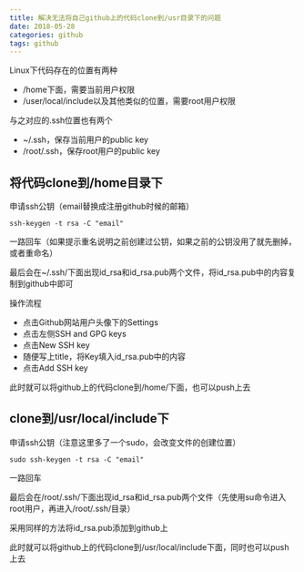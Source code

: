 ```yaml
---
title: 解决无法将自己github上的代码clone到/usr目录下的问题
date: 2018-05-28
categories: github
tags: github
---
```




Linux下代码存在的位置有两种

* /home下面，需要当前用户权限
* /user/local/include以及其他类似的位置，需要root用户权限

与之对应的.ssh位置也有两个

* ~/.ssh，保存当前用户的public key
* /root/.ssh，保存root用户的public key



<!--more-->



## 将代码clone到/home目录下

申请ssh公钥（email替换成注册github时候的邮箱）

```shell
ssh-keygen -t rsa -C "email"
```

一路回车（如果提示重名说明之前创建过公钥，如果之前的公钥没用了就先删掉，或者重命名）

最后会在~/.ssh/下面出现id_rsa和id_rsa.pub两个文件，将id_rsa.pub中的内容复制到github中即可

操作流程

* 点击Github网站用户头像下的Settings
* 点击左侧SSH and GPG keys
* 点击New SSH key
* 随便写上title，将Key填入id_rsa.pub中的内容
* 点击Add SSH key

此时就可以将github上的代码clone到/home/下面，也可以push上去



## clone到/usr/local/include下

申请ssh公钥（注意这里多了一个sudo，会改变文件的创建位置）

```shell
sudo ssh-keygen -t rsa -C "email"
```

一路回车

最后会在/root/.ssh/下面出现id_rsa和id_rsa.pub两个文件（先使用su命令进入root用户，再进入/root/.ssh/目录）

采用同样的方法将id_rsa.pub添加到github上

此时就可以将github上的代码clone到/usr/local/include下面，同时也可以push上去

